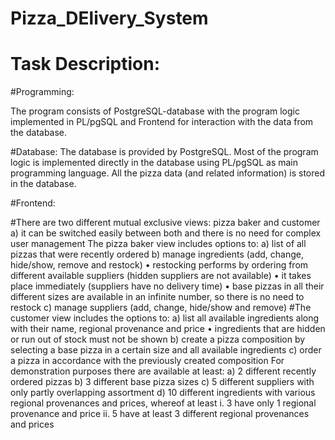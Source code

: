 # Pizza_DElivery_System
# Task Description:
#Programming:

The program consists of
PostgreSQL-database with the program logic implemented in PL/pgSQL and
Frontend for interaction with the data from the database.

#Database:
The database is provided by PostgreSQL.
Most of the program logic is implemented directly in the database using PL/pgSQL as main programming language.
All the pizza data (and related information) is stored in the database.

#Frontend:

#There are two different mutual exclusive views: pizza baker and customer
a) it can be switched easily between both and there is no need for complex user management
The pizza baker view includes options to:
a) list of all pizzas that were recently ordered
b) manage ingredients (add, change, hide/show, remove and restock)
  • restocking performs by ordering from different available suppliers (hidden suppliers are not available)
  • it takes place immediately (suppliers have no delivery time)
  • base pizzas in all their different sizes are available in an infinite number, so there is no need to restock
c) manage suppliers (add, change, hide/show and remove)
#The customer view includes the options to:
a) list all available ingredients along with their name, regional provenance and price
  • ingredients that are hidden or run out of stock must not be shown
b) create a pizza composition by selecting a base pizza in a certain size and all available ingredients
c) order a pizza in accordance with the previously created composition
For demonstration purposes there are available at least:
a) 2 different recently ordered pizzas
b) 3 different base pizza sizes
c) 5 different suppliers with only partly overlapping assortment
d) 10 different ingredients with various regional provenances and prices, whereof at least
  i. 3 have only 1 regional provenance and price
  ii. 5 have at least 3 different regional provenances and prices
